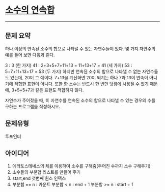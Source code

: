 # [소수의 연속합](https://www.acmicpc.net/problem/1644)
---
## 문제 요약
하나 이상의 연속된 소수의 합으로 나타낼 수 있는 자연수들이 있다. 몇 가지 자연수의 예를 들어 보면 다음과 같다.

3 : 3 (한 가지)
41 : 2+3+5+7+11+13 = 11+13+17 = 41 (세 가지)
53 : 5+7+11+13+17 = 53 (두 가지)
하지만 연속된 소수의 합으로 나타낼 수 없는 자연수들도 있는데, 20이 그 예이다. 7+13을 계산하면 20이 되기는 하나 7과 13이 연속이 아니기에 적합한 표현이 아니다. 또한 한 소수는 반드시 한 번만 덧셈에 사용될 수 있기 때문에, 3+5+5+7과 같은 표현도 적합하지 않다.

자연수가 주어졌을 때, 이 자연수를 연속된 소수의 합으로 나타낼 수 있는 경우의 수를 구하는 프로그램을 작성하시오.

## 문제유형
투포인터

## 아이디어
1. 에라토스테네스의 체를 이용하여 소수를 구해줌(주어진 수까지 소수 구해주기)
2. 소수들의 부분합 리스트를 만들어 주기
3. start,end 첫번째 원소 인덱스 
4. 부분합 == n : 카운트
   부분합 < n : end + 1
   부분합 >= n : start + 1


